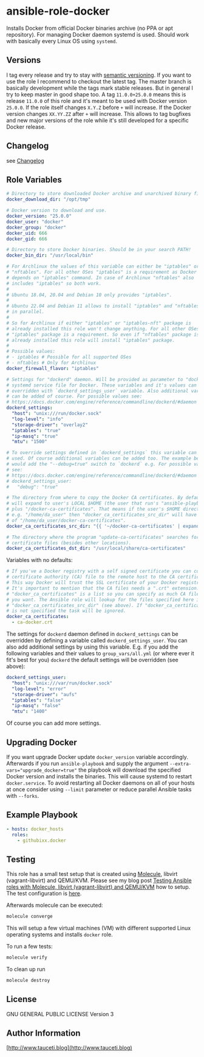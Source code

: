 # ansible-role-docker

Installs Docker from official Docker binaries archive (no PPA or apt repository). For managing Docker daemon systemd is used. Should work with basically every Linux OS using `systemd`.

## Versions

I tag every release and try to stay with [semantic versioning](http://semver.org). If you want to use the role I recommend to checkout the latest tag. The master branch is basically development while the tags mark stable releases. But in general I try to keep master in good shape too. A tag `11.0.0+25.0.0` means this is release `11.0.0` of this role and it's meant to be used with Docker version `25.0.0`. If the role itself changes `X.Y.Z` before `+` will increase. If the Docker version changes `XX.YY.ZZ` after `+` will increase. This allows to tag bugfixes and new major versions of the role while it's still developed for a specific Docker release.

## Changelog

see [Changelog](https://github.com/githubixx/ansible-role-docker/blob/master/CHANGELOG.md)

## Role Variables

```yaml
# Directory to store downloaded Docker archive and unarchived binary files.
docker_download_dir: "/opt/tmp"

# Docker version to download and use.
docker_version: "25.0.0"
docker_user: "docker"
docker_group: "docker"
docker_uid: 666
docker_gid: 666

# Directory to store Docker binaries. Should be in your search PATH!
docker_bin_dir: "/usr/local/bin"

# For Archlinux the values of this variable can either be "iptables" or
# "nftables". For all other OSes "iptables" is a requirement as Docker
# depends on "iptables" command. In case of Archlinux "nftables" also
# includes "iptables" so both work.
# 
# Ubuntu 18.04, 20.04 and Debian 10 only provides "iptables".
#
# Ubuntu 22.04 and Debian 11 allows to install "iptables" and "nftables"
# in parallel.
#
# So for Archlinux if either "iptables" or "iptables-nft" package is
# already installed this role won't change anything. For all other OSes
# "iptables" package is a requirement. So even if "nftables" package is
# already installed this role will install "iptables" package.
#
# Possible values:
# - iptables # Possible for all supported OSes
# - nftables # Only for Archlinux
docker_firewall_flavor: "iptables"

# Settings for "dockerd" daemon. Will be provided as parameter to "dockerd" in
# systemd service file for Docker. These variables and it's values can be
# overridden with `dockerd_settings_user` variable. Also additional variables
# can be added of course. For possible values see:
# https://docs.docker.com/engine/reference/commandline/dockerd/#daemon
dockerd_settings:
  "host": "unix:///run/docker.sock"
  "log-level": "info"
  "storage-driver": "overlay2"
  "iptables": "true"
  "ip-masq": "true"
  "mtu": "1500"

# To override settings defined in `dockerd_settings` this variable can be
# used. Of course additional variables can be added too. The example below
# would add the "--debug=true" switch to `dockerd` e.g. For possible values
# see:
# https://docs.docker.com/engine/reference/commandline/dockerd/#daemon
# dockerd_settings_user:
#   "debug": "true"

# The directory from where to copy the Docker CA certificates. By default this
# will expand to user's LOCAL $HOME (the user that run's "ansible-playbook ..."
# plus "/docker-ca-certificates". That means if the user's $HOME directory is
# e.g. "/home/da_user" then "docker_ca_certificates_src_dir" will have a value
# of "/home/da_user/docker-ca-certificates".
docker_ca_certificates_src_dir: "{{ '~/docker-ca-certificates' | expanduser }}"

# The directory where the program "update-ca-certificates" searches for CA
# certificate files (besides other locations).
docker_ca_certificates_dst_dir: "/usr/local/share/ca-certificates"
```

Variables with no defaults:

```yaml
# If you've a Docker registry with a self signed certificate you can copy the
# certificate authority (CA) file to the remote host to the CA certificate store.
# This way Docker will trust the SSL certificate of your Docker registry.
# It's important to mention that the CA files needs a ".crt" extension!
# "docker_ca_certificates" is a list so you can specify as much CA files as
# you want. The Ansible role will lookup for the files specified here in
# "docker_ca_certificates_src_dir" (see above). If "docker_ca_certificates"
# is not specified the task will be ignored.
docker_ca_certificates:
  - ca-docker.crt
```

The settings for `dockerd` daemon defined in `dockerd_settings` can be overridden by defining a variable called `dockerd_settings_user`. You can also add additional settings by using this variable. E.g. if you add the following variables and their values to `group_vars/all.yml` (or where ever it fit's best for you) `dockerd` the default settings will be overridden (see above):

```yaml
dockerd_settings_user:
  "host": "unix:///var/run/docker.sock"
  "log-level": "error"
  "storage-driver": "aufs"
  "iptables": "false"
  "ip-masq": "false"
  "mtu": "1400"
```

Of course you can add more settings.

## Upgrading Docker

If you want upgrade Docker update `docker_version` variable accordingly. Afterwards if you run `ansible-playbook` and supply the argument `--extra-vars="upgrade_docker=true"` the playbook will download the specified Docker version and installs the binaries. This will cause systemd to restart `docker.service`. To avoid restarting all Docker daemons on all of your hosts at once consider using `--limit` parameter or reduce parallel Ansible tasks with `--forks`.

## Example Playbook

```yaml
- hosts: docker_hosts
  roles:
    - githubixx.docker
```

## Testing

This role has a small test setup that is created using [Molecule](https://github.com/ansible-community/molecule), libvirt (vagrant-libvirt) and QEMU/KVM. Please see my blog post [Testing Ansible roles with Molecule, libvirt (vagrant-libvirt) and QEMU/KVM](https://www.tauceti.blog/posts/testing-ansible-roles-with-molecule-libvirt-vagrant-qemu-kvm/) how to setup. The test configuration is [here](https://github.com/githubixx/ansible-role-docker/tree/master/molecule/default).

Afterwards molecule can be executed:

```bash
molecule converge
```

This will setup a few virtual machines (VM) with different supported Linux operating systems and installs `docker` role.

To run a few tests:

```bash
molecule verify
```

To clean up run

```bash
molecule destroy
```

## License

GNU GENERAL PUBLIC LICENSE Version 3

## Author Information

[http://www.tauceti.blog](http://www.tauceti.blog)
